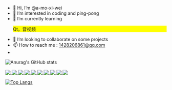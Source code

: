 - 👋 Hi, I’m @a-mo-xi-wei
- 👀 I’m interested in coding and ping-pong
- 🌱 I’m currently learning <p style="font-color:green;background-color:yellow"> Qt，音视频</p>
- 💞️ I’m looking to collaborate on some projects
- 📫 How to reach me : 1428206861@qq.com
- 
  <!--them : dark, radical, merko, gruvbox, tokyonight, onedark, cobalt, synthwave, highcontrast, dracula-->
![Anurag's GitHub stats](https://github-readme-stats.vercel.app/api?username=a-mo-xi-wei&show_icons=true&theme=gruvbox&card_width=800)
<!--repo-->
<a href="https://github.com/a-mo-xi-wei/love-heart">
  <img align="center" src="https://github-readme-stats.vercel.app/api/pin/?username=a-mo-xi-wei&repo=love-heart&theme=cobalt"/>
</a>
<a href="https://github.com/a-mo-xi-wei/water-wave">
  <img align="center" src="https://github-readme-stats.vercel.app/api/pin/?username=a-mo-xi-wei&repo=water-wave&theme=tokyonight"/>
</a>
<a href="https://github.com/a-mo-xi-wei/pictureGame">
  <img align="center" src="https://github-readme-stats.vercel.app/api/pin/?username=a-mo-xi-wei&repo=pictureGame&theme=onedark"/>
</a>
<a href="https://github.com/a-mo-xi-wei/pushBox">
  <img align="center" src="https://github-readme-stats.vercel.app/api/pin/?username=a-mo-xi-wei&repo=pushBox&theme=synthwave"/>
</a>
<a href="https://github.com/a-mo-xi-wei/Snake">
  <img align="center" src="https://github-readme-stats.vercel.app/api/pin/?username=a-mo-xi-wei&repo=Snake&theme=highcontrast"/>
</a>
<a href="https://github.com/a-mo-xi-wei/Calculator">
  <img align="center" src="https://github-readme-stats.vercel.app/api/pin/?username=a-mo-xi-wei&repo=Calculator&theme=dracula"/>
</a>
<a href="https://github.com/a-mo-xi-wei/Cool_Login_Interface">
  <img align="center" src="https://github-readme-stats.vercel.app/api/pin/?username=a-mo-xi-wei&repo=Cool_Login_Interface&theme=merko"/>
</a>
<a href="https://github.com/a-mo-xi-wei/Wallpape">
  <img align="center" src="https://github-readme-stats.vercel.app/api/pin/?username=a-mo-xi-wei&repo=Wallpape&theme=dark"/>
</a>
<a href="https://github.com/a-mo-xi-wei/userPrivilegeManagerSystem">
  <img align="center" src="https://github-readme-stats.vercel.app/api/pin/?username=a-mo-xi-wei&repo=userPrivilegeManagerSystem&theme=radical"/>
</a>
<a href="https://github.com/a-mo-xi-wei/Coinflip">
  <img align="center" src="https://github-readme-stats.vercel.app/api/pin/?username=a-mo-xi-wei&repo=Coinflip&theme=merko"/>
</a>

<!--language-->
[![Top Langs](https://github-readme-stats.vercel.app/api/top-langs/?username=a-mo-xi-wei&layout=compact&theme=synthwave&card_width=800)](https://github.com/anuraghazra/github-readme-stats)
